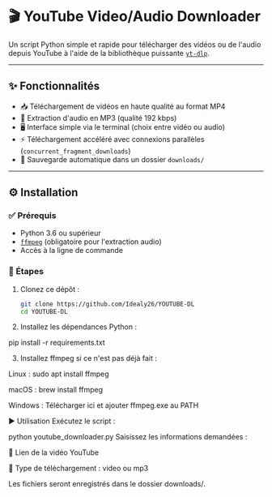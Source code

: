 # 🎬 YouTube Video/Audio Downloader

Un script Python simple et rapide pour télécharger des vidéos ou de l'audio depuis YouTube à l'aide de la bibliothèque puissante [`yt-dlp`](https://github.com/yt-dlp/yt-dlp).

---

## ✨ Fonctionnalités

- 📥 Téléchargement de vidéos en haute qualité au format MP4
- 🎵 Extraction d'audio en MP3 (qualité 192 kbps)
- 🖥️ Interface simple via le terminal (choix entre vidéo ou audio)
- ⚡ Téléchargement accéléré avec connexions parallèles (`concurrent_fragment_downloads`)
- 📁 Sauvegarde automatique dans un dossier `downloads/`

---

## ⚙️ Installation

### ✅ Prérequis

- Python 3.6 ou supérieur
- [`ffmpeg`](https://ffmpeg.org/) (obligatoire pour l'extraction audio)
- Accès à la ligne de commande

### 🧪 Étapes

1. Clonez ce dépôt :
   ```bash
   git clone https://github.com/Idealy26/YOUTUBE-DL
   cd YOUTUBE-DL

2. Installez les dépendances Python :

pip install -r requirements.txt

3. Installez ffmpeg si ce n'est pas déjà fait :

Linux : sudo apt install ffmpeg

macOS : brew install ffmpeg

Windows : Télécharger ici et ajouter ffmpeg.exe au PATH

▶️ Utilisation
Exécutez le script :

python youtube_downloader.py
Saisissez les informations demandées :

🔗 Lien de la vidéo YouTube

📌 Type de téléchargement : video ou mp3

Les fichiers seront enregistrés dans le dossier downloads/.